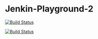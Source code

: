 # Jenkin-Playground-2
[![Build Status](http://20.124.93.230/job/jenkins-playground2/badge/icon)](http://20.124.93.230/job/jenkins-playground2/)

[![Build Status](http://20.124.93.230/buildStatus/icon?job=jenkins-playground2)](http://20.124.93.230/job/jenkins-playground2/)
